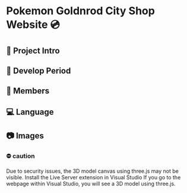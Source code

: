 #  Pokemon Goldnrod City Shop Website :cd:

##  :closed_book: Project Intro

##  :calendar: Develop Period

## :runner: Members

## :computer: Language

## :camera: Images

###  :no_entry: caution
Due to security issues, the 3D model canvas using three.js may not be visible.
Install the Live Server extension in Visual Studio
If you go to the webpage within Visual Studio, you will see a 3D model using three.js.
